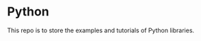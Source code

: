 Python
=====================================

This repo is to store the examples and tutorials of Python libraries.


